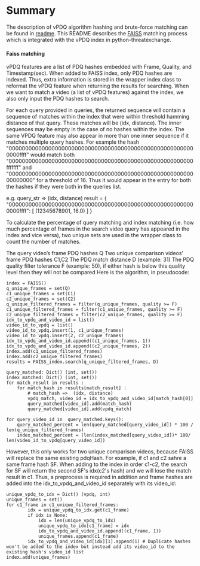 # Summary
The description of vPDQ algorithm hashing and brute-force matching can be found in [readme](../../../../vpdq/README.md). This README describes the [FAISS](https://github.com/facebookresearch/faiss) matching process which is integrated with the vPDQ index in python-threatexchange.

#### Faiss matching
vPDQ features are a list of PDQ hashes embedded with Frame, Quality, and Timestamp(sec). When added to FAISS index, only PDQ hashes are indexed. Thus, extra information is stored in the wrapper index class to reformat the vPDQ feature when returning the results for searching. When we want to match a video (a list of vPDQ features) against the index, we also only input the PDQ hashes to search.

For each query provided in queries, the returned sequence will contain a sequence of matches within the index
that were within threshold hamming distance of that query. These matches will be (idx, distance).
The inner sequences may be empty in the case of no hashes within the index.
The same VPDQ feature may also appear in more than one inner sequence if it matches multiple query hashes.
For example the hash "000000000000000000000000000000000000000000000000000000000000ffff" would match both
"00000000000000000000000000000000000000000000000000000000fffffff" and
"0000000000000000000000000000000000000000000000000000000000000000" for a threshold of 16. Thus it would appear in
the entry for both the hashes if they were both in the queries list.

e.g.
query_str =>  (idx, distance)
result = {
    "000000000000000000000000000000000000000000000000000000000000ffff": [
        (12345678901, 16.0)
    ]
}

To calculate the percentage of query matching and index matching (i.e. how much percentage of frames in the search video query has appeared in the index and vice versa), two unique sets are used in the wrapper class to count the number of matches.

The query video’s frame PDQ hashes Q
Two unique comparison videos' frame PDQ hashes C1,C2
The PDQ match distance D (example: 31)
The PDQ quality filter tolerance F (example: 50), if either hash is below this quality level then they will not be compared
Here is the algorithm, in pseudocode:

```
index = FAISS()
q_unique_frames = set(Q)
c1_unique_frames = set(C1)
c2_unique_frames = set(C2)
q_unique_filtered_frames = filter(q_unique_frames, quality >= F)
c1_unique_filtered_frames = filter(c1_unique_frames, quality >= F)
c2_unique_filtered_frames = filter(c2_unique_frames, quality >= F)
idx_to_vpdq_and_video_id = list()
video_id_to_vpdq = list()
video_id_to_vpdq.insert(1, c1_unique_frames)
video_id_to_vpdq.insert(2, c2_unique_frames)
idx_to_vpdq_and_video_id.append((c1_unique_frames, 1))
idx_to_vpdq_and_video_id.append((c2_unique_frames, 2))
index.add(c1_unique_filtered_frames)
index.add(c2_unique_filtered_frames)
results = FAISS_index.search(q_unique_filtered_frames, D)

query_matched: Dict() (int, set())
index_matched: Dict() (int, set())
for match_result in results :
    for match_hash in results[match_result] :
        # match_hash =>  (idx, distance)
        vpdq_match, video_id = idx_to_vpdq_and_video_id[match_hash[0]]
        query_matched[video_id].add(match_hash)
        query_matched[video_id].add(vpdq_match)

for query_video_id in  query_matched.keys():
    query_matched_percent = len(query_matched[query_video_id]) * 100 / len(q_unique_filtered_frames)
    index_matched_percent = (len(index_matched[query_video_id])* 100/ len(video_id_to_vpdq[query_video_id])
```

However, this only works for two unique comparison videos, because FAISS will replace the same existing pdqHash. For example, if c1 and c2 sahre a same frame hash SF. When adding to the index in order c1-c2, the search for SF will return the second SF's idx(c2's hash) and we will lose the match result in c1. Thus, a preprocess is required in addition and frame hashes are added into the idx_to_vpdq_and_video_id separately with its video_id:
```
unique_vpdq_to_idx = Dict() (vpdq, int)
unique_frames = set()
for c1_frame in c1_unique_filtered_frames:
        idx = unique_vpdq_to_idx.get(c1_frame)
        if idx is None:
            idx = len(unique_vpdq_to_idx)
            unique_vpdq_to_idx[c1_frame] = idx
            idx_to_vpdq_and_video_id.append((c1_frame, 1))
            unique_frames.append(c1_frame)
        idx_to_vpdq_and_video_id[idx][1].append(1) # Duplicate hashes won't be added to the index but instead add its video_id to the existing hash's video_id list
index.add(unique_frames)
```


